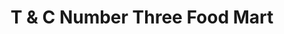 ---
title: "T & C Number Three Food Mart"
url: /pensacola/t-und-c-number-three-food-mart/
shop: Lebensmittel
---